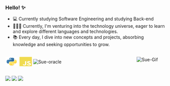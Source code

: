 ### Hello! ✨

- 💻 Currently studying Software Engineering and studying Back-end
- 👩🏽‍💻 Currently, I'm venturing into the technology universe, eager to learn and explore different languages and technologies.
- 📚 Every day, I dive into new concepts and projects, absorbing knowledge and seeking opportunities to grow.


<div style="display: inline_block"><br>
  <img align="center" alt="Sue-Python" height="30" width="40" src="https://raw.githubusercontent.com/devicons/devicon/master/icons/python/python-original.svg">
  <img align="center" alt="Sue-Js" height="30" width="40" src="https://raw.githubusercontent.com/devicons/devicon/master/icons/javascript/javascript-plain.svg">
  <img align="center" alt="Sue-oracle" height="90" width="90" src="https://cdn.jsdelivr.net/gh/devicons/devicon/icons/oracle/oracle-original.svg">
  <img align="right" alt="Sue-Gif" height="90" width="90" src="https://cdn.discordapp.com/attachments/856361599312592936/1131018403054882927/gif.gif?ex=68287fb8&is=68272e38&hm=349e0e189d37116a7754435efb240befc916375239ae76febc465708afcdf5e0&">
</div>

 ##
 
<div> 
  <a href="https://instagram.com/suewayy" target="_blank"><img src="https://img.shields.io/badge/-Instagram-%23E4405F?style=for-the-badge&logo=instagram&logoColor=white" target="_blank"></a>
  <a href="https://www.linkedin.com/in/suellencris/" target="_blank"><img src="https://img.shields.io/badge/-LinkedIn-%230077B5?style=for-the-badge&logo=linkedin&logoColor=white" target="_blank"></a> 
  <a href = "mailto:suellenctt@gmail.com"><img src="https://img.shields.io/badge/-Gmail-%23333?style=for-the-badge&logo=gmail&logoColor=white" target="_blank"></a>
</div>


